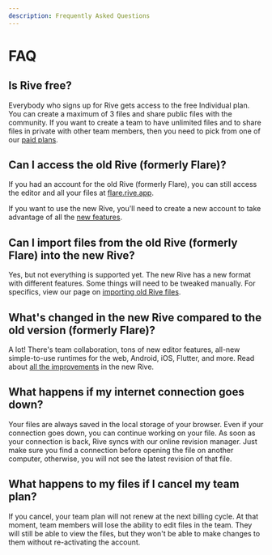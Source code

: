 ```yaml
---
description: Frequently Asked Questions
---
```


# FAQ

## Is Rive free?

Everybody who signs up for Rive gets access to the free Individual plan. You can create a maximum of 3 files and share public files with the community. If you want to create a team to have unlimited files and to share files in private with other team members, then you need to pick from one of our [paid plans](../../admin/pricing/).

## Can I access the old Rive (formerly Flare)?

If you had an account for the old Rive (formerly Flare), you can still access the editor and all your files at [flare.rive.app](https://flare.rive.app).

If you want to use the new Rive, you'll need to create a new account to take advantage of all the [new features](improvements-in-the-new-rive.md).

## Can I import files from the old Rive (formerly Flare) into the new Rive?

Yes, but not everything is supported yet. The new Rive has a new format with different features. Some things will need to be tweaked manually. For specifics, view our page on [importing old Rive files](importing-rive-1-files.md).

## What's changed in the new Rive compared to the old version (formerly Flare)?

A lot! There's team collaboration, tons of new editor features, all-new simple-to-use runtimes for the web, Android, iOS, Flutter, and more. Read about [all the improvements](improvements-in-the-new-rive.md) in the new Rive.

## What happens if my internet connection goes down?

Your files are always saved in the local storage of your browser. Even if your connection goes down, you can continue working on your file. As soon as your connection is back, Rive syncs with our online revision manager. Just make sure you find a connection before opening the file on another computer, otherwise, you will not see the latest revision of that file.

## What happens to my files if I cancel my team plan?

If you cancel, your team plan will not renew at the next billing cycle. At that moment, team members will lose the ability to edit files in the team. They will still be able to view the files, but they won't be able to make changes to them without re-activating the account.

